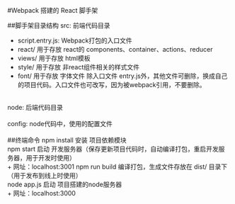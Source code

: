 #Webpack 搭建的 React 脚手架

##脚手架目录结构
src: 前端代码目录<br/>
+ script.entry.js: Webpack打包的入口文件
+ react/ 用于存放 react的 components、container、actions、reducer
+ views/ 用于存放 html模板
+ style/ 用于存放 非react组件相关的样式文件
+ font/ 用于存放 字体文件
除入口文件 entry.js外，其他文件可删除，换成自己的项目代码。入口文件也可改写，因为被webpack引用，不要删除。<br/>
<br/>
node: 后端代码目录<br/>
<br/>
config: node代码中，使用的配置文件<br/>
<br/>
##终端命令
npm install 安装 项目依赖模块<br/>
npm start 启动 开发服务器（保存更新项目代码时，自动编译打包，重启开发服务器，用于开发时使用）<br/>
+ 网址：localhost:3001
npm run build 编译打包，生成文件存放在 dist/ 目录下（用于发布到线上时使用）<br/>
node app.js 启动 项目搭建的node服务器<br/>
+ 网址：localhost:3000